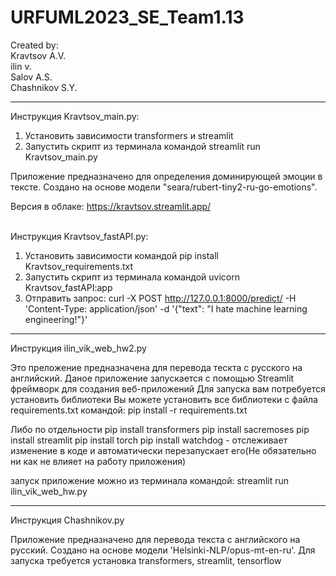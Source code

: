 # URFUML2023_SE_Team1.13

Created by:  
Kravtsov A.V.  
ilin v.  
Salov A.S.  
Chashnikov S.Y.

---

Инструкция Kravtsov_main.py:

1. Установить зависимости transformers и streamlit
2. Запустить скрипт из терминала командой streamlit run Kravtsov_main.py

Приложение предназначено для определения доминирующей эмоции в тексте. Создано на основе модели "seara/rubert-tiny2-ru-go-emotions".  
  
Версия в облаке: https://kravtsov.streamlit.app/  
<br>

Инструкция Kravtsov_fastAPI.py:  
1. Установить зависимости командой pip install Kravtsov_requirements.txt
2. Запустить скрипт из терминала командой uvicorn Kravtsov_fastAPI:app
3. Отправить запрос: curl -X POST http://127.0.0.1:8000/predict/ -H 'Content-Type: application/json' -d '{"text": "I hate machine learning engineering!"}'
---

Инструкция ilin_vik_web_hw2.py

Это преложение предназначена для перевода тескта с русского на английский.
Даное приложение запускается с помощью Streamlit фреймворк для создания веб-приложений
Для запуска вам потребуется установить библиотеки
Вы можете установить все библиотеки с файла requirements.txt
командой: pip install -r requirements.txt

Либо по отдельности
pip install transformers
pip install sacremoses
pip install streamlit
pip install torch
pip install watchdog - отслеживает изменение в коде и автоматически перезапускает его(Не обязательно ни как не влияет на работу приложения)

запуск приложение можно из терминала командой: streamlit run ilin_vik_web_hw.py

---

Инструкция Chashnikov.py

Приложение предназначено для перевода текста с английского на русский. Создано на основе модели 'Helsinki-NLP/opus-mt-en-ru'.
Для запуска требуется установка transformers, streamlit, tensorflow
